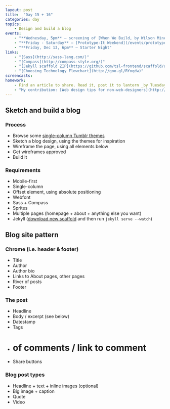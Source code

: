 ```yaml
---
layout: post
title:  "Day 15 + 16"
categories: day
topics:
    - Design and build a blog
events:
    - "**Wednesday, 5pm** — screening of [When We Build, by Wilson Miner](https://vimeo.com/34017777)"
    - "**Friday - Saturday** — [Prototype-It Weekend](/events/prototype-it.html)"
    - "**Friday, Dec 13, 6pm** — Starter Night"
links:
    - "[Sass](http://sass-lang.com/)"
    - "[Compass](http://compass-style.org/)"
    - "[Jekyll scaffold ZIP](https://github.com/tsl-frontend/scaffold/archive/jekyll.zip)"
    - "[Choosing Technology Flowchart](http://goo.gl/RYoqdw)"
screencasts:
homework:
    - Find an article to share. Read it, post it to lantern _by Tuesday evening_. Before Wednesday's class, read your partner’s article (at the very least), and come prepared to discuss their artcile with them. I’ll read them all, and mention a few in class.
    - "My contribution: [Web design tips for non-web-designers](http://pjrvs.com/web-design-tips-for-non-web-designers)"
---
```


## Sketch and build a blog

### Process

- Browse some [single-column Tumblr themes](http://www.tumblr.com/themes/tagged/single_column)
- Sketch a blog design, using the themes for inspiration
- Wireframe the page, using all elements below
- Get wireframes approved
- Build it

### Requirements

- Mobile-first
- Single-column
- Offset element, using absolute positioning
- Webfont
- Sass + Compass
- Sprites
- Multiple pages (homepage + about + anything else you want)
- Jekyll ([download new scaffold](https://github.com/tsl-frontend/scaffold/archive/jekyll.zip) and then run `jekyll serve --watch`)

## Blog site pattern

### Chrome (i.e. header & footer)

- Title
- Author
- Author bio
- Links to About pages, other pages
- River of posts
- Footer

### The post

- Headline
- Body / excerpt (see below)
- Datestamp
- Tags
- # of comments / link to comment
- Share buttons

### Blog post types

- Headline + text + inline images (optional)
- Big image + caption
- Quote
- Video
